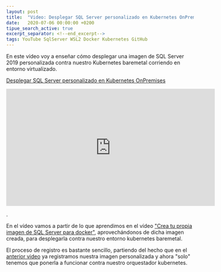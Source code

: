 ```yaml
---
layout: post
title:  "Video: Desplegar SQL Server personalizado en Kubernetes OnPremises"
date:   2020-07-06 00:00:00 +0200
tipue_search_active: true
excerpt_separator: <!--end_excerpt-->
tags: YouTube SqlServer WSL2 Docker Kubernetes GitHub
---
```


En este vídeo voy a enseñar cómo desplegar una imagen de SQL Server 2019 personalizada contra nuestro Kubernetes baremetal corriendo en entorno virtualizado.

[Desplegar SQL Server personalizado en Kubernetes OnPremises](https://youtu.be/ZhoRuib2JLc)

<iframe width="560" height="315" src="https://www.youtube.com/embed/ZhoRuib2JLc" frameborder="0" allow="accelerometer; autoplay; encrypted-media; gyroscope; picture-in-picture" allowfullscreen></iframe>

.<!--end_excerpt--> 

En el vídeo vamos a partir de lo que aprendimos en el vídeo ["Crea tu propia imagen de SQL Server para docker"](https://youtu.be/9M6Ewpcfw9I), aprovechándonos de dicha imagen creada, para desplegarla contra nuestro entorno kubernetes baremetal.

El proceso de registro es bastante sencillo, partiendo del hecho que en el [anterior video](https://youtu.be/9M6Ewpcfw9I) ya registramos nuestra imagen personalizada y ahora "solo" tenemos que ponerla a funcionar contra nuestro orquestador kubernetes.
